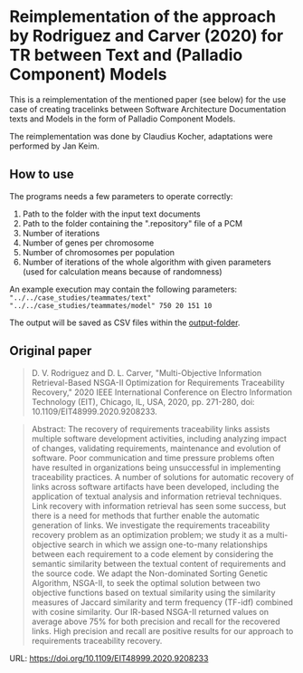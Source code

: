 # Reimplementation of the approach by Rodriguez and Carver (2020) for TR between Text and (Palladio Component) Models

This is a reimplementation of the mentioned paper (see below) for the use case of creating tracelinks between Software Architecture Documentation texts and Models in the form of Palladio Component Models.

The reimplementation was done by Claudius Kocher, adaptations were performed by Jan Keim.

## How to use
The programs needs a few parameters to operate correctly:
1. Path to the folder with the input text documents 
2. Path to the folder containing the ".repository" file of a PCM 
3. Number of iterations 
4. Number of genes per chromosome 
5. Number of chromosomes per population 
6. Number of iterations of the whole algorithm with given parameters (used for calculation means because of randomness)

An example execution may contain the following parameters: <br>
`"../../case_studies/teammates/text" "../../case_studies/teammates/model" 750 20 151 10`

The output will be saved as CSV files within the [output-folder](./output).

## Original paper
>D. V. Rodriguez and D. L. Carver, "Multi-Objective Information Retrieval-Based NSGA-II Optimization for Requirements Traceability Recovery," 2020 IEEE International Conference on Electro Information Technology (EIT), Chicago, IL, USA, 2020, pp. 271-280, doi: 10.1109/EIT48999.2020.9208233.

> Abstract: The recovery of requirements traceability links assists multiple software development activities, including analyzing impact of changes, validating requirements, maintenance and evolution of software. Poor communication and time pressure problems often have resulted in organizations being unsuccessful in implementing traceability practices. A number of solutions for automatic recovery of links across software artifacts have been developed, including the application of textual analysis and information retrieval techniques. Link recovery with information retrieval has seen some success, but there is a need for methods that further enable the automatic generation of links. We investigate the requirements traceability recovery problem as an optimization problem; we study it as a multi-objective search in which we assign one-to-many relationships between each requirement to a code element by considering the semantic similarity between the textual content of requirements and the source code. We adapt the Non-dominated Sorting Genetic Algorithm, NSGA-II, to seek the optimal solution between two objective functions based on textual similarity using the similarity measures of Jaccard similarity and term frequency (TF-idf) combined with cosine similarity. Our IR-based NSGA-II returned values on average above 75% for both precision and recall for the recovered links. High precision and recall are positive results for our approach to requirements traceability recovery. 

URL: https://doi.org/10.1109/EIT48999.2020.9208233